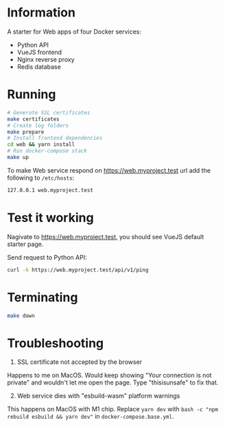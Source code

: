 # Information

A starter for Web apps of four Docker services:

- Python API
- VueJS frontend
- Nginx reverse proxy
- Redis database

# Running

```sh
# Generate SSL certificates
make certificates
# Create log folders
make prepare
# Install frontend dependencies
cd web && yarn install
# Run docker-compose stack
make up
```

To make Web service respond on https://web.myproject.test url add the following to `/etc/hosts`:

```sh
127.0.0.1 web.myproject.test
```

# Test it working

Nagivate to https://web.myproject.test, you should see VueJS default starter page.

Send request to Python API:

```sh
curl -k https://web.myproject.test/api/v1/ping
```

# Terminating

```sh
make down
```

# Troubleshooting

1. SSL certificate not accepted by the browser

Happens to me on MacOS. Would keep showing "Your connection is not private" and wouldn't let me open the page. Type "thisisunsafe" to fix that.

2. Web service dies with "esbuild-wasm" platform warnings

This happens on MacOS with M1 chip. Replace `yarn dev` with `bash -c "npm rebuild esbuild && yarn dev"` in `docker-compose.base.yml`.
